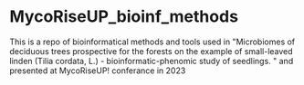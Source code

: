 # MycoRiseUP_bioinf_methods
This is a repo of bioinformatical methods and tools used in "Microbiomes of deciduous trees prospective for the forests on the example of small-leaved linden (Tilia cordata, L.) - bioinformatic-phenomic study of seedlings. " and presented at MycoRiseUP! conferance in 2023

